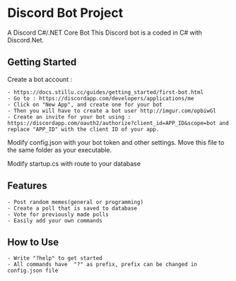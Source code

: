 # Discord Bot Project
A Discord C#/.NET Core Bot
This Discord bot is a coded in C# with Discord.Net.


## Getting Started

Create a bot account :

    - https://docs.stillu.cc/guides/getting_started/first-bot.html
	- Go to : https://discordapp.com/developers/applications/me
	- Click on "New App", and create one for your bot
	- Then you will have to create a bot user http://imgur.com/opbiwGl
	- Create an invite for your bot using : https://discordapp.com/oauth2/authorize?client_id=APP_ID&scope=bot and replace "APP_ID" with the client ID of your app.

Modify config.json with your bot token and other settings.
Move this file to the same folder as your executable.

Modify startup.cs with route to your database


## Features

    - Post random memes(general or programming)
    - Create a poll that is saved to database
    - Vote for previously made polls
    - Easily add your own commands


## How to Use

    - Write "?help" to get started
    - All commands have  "?" as prefix, prefix can be changed in config.json file
